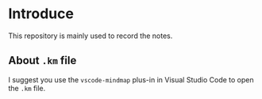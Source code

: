 # Introduce

This repository is mainly used to record the notes.

## About `.km` file
I suggest you use the `vscode-mindmap` plus-in in
Visual Studio Code to open the `.km` file.

